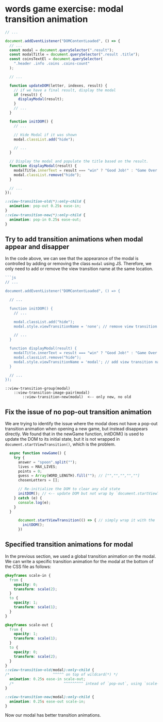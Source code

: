 # words game exercise: modal transition animation

```js
// ...

document.addEventListener("DOMContentLoaded", () => {
  // ...
  const modal = document.querySelector(".result");
  const modalTitle = document.querySelector(".result .title");
  const coinsTextEl = document.querySelector(
    ".header .info .coins .coins-count"
  );

  // ...

  function updateDOM(letter, indexes, result) {
    // if we have a final result, display the modal
    if (result) {
      displayModal(result);
    }
    // ...
  }

  function initDOM() {
    // ...

    // Hide Modal if it was shown
    modal.classList.add("hide");

    // ...
  }

  // Display the modal and populate the title based on the result.
  function displayModal(result) {
    modalTitle.innerText = result === "win" ? "Good Job!" : "Game Over!";
    modal.classList.remove("hide");
  }

  // ...
});
```


```css
::view-transition-old(*):only-child {
  animation: pop-out 0.25s ease-in;
}
::view-transition-new(*):only-child {
  animation: pop-in 0.25s ease-out;
}
```

## Try to add transition animations when modal appear and disapper

In the code above, we can see that the appearance of the modal is controlled by adding or removing the class `modal` using JS. Therefore, we only need to add or remove the view transition name at the same location.


```js
```js
// ...

document.addEventListener("DOMContentLoaded", () => {

  // ...

  function initDOM() {
    // ...

    modal.classList.add("hide");
    modal.style.viewTransitionName = 'none'; // remove view transition name from modal

    // ...
  }

  function displayModal(result) {
    modalTitle.innerText = result === "win" ? "Good Job!" : "Game Over!";
    modal.classList.remove("hide");
    modal.style.viewTransitionName = 'modal'; // add view transition name to modal
  }

  // ...
});
```


```
::view-transition-group(modal)
    ::view-transition-image-pair(modal)
        ::view-transition-new(modal)  <-- only new, no old
```


## Fix the issue of no pop-out transition animation

We are trying to identify the issue where the modal does not have a pop-out transition animation when opening a new game, but instead disappears directly. We found that in the newGame function, initDOM() is used to update the DOM to its initial state, but it is not wrapped in `document.startViewTransition()`, which is the problem.


```js
  async function newGame() {
    try {
      answer = "spoon".split("");
      lives = MAX_LIVES;
      points = 0;
      guess = Array(WORD_LENGTH).fill(""); // ["","","","",""]
      chosenLetters = [];

      // Re-initialize the DOM to clear any old state
      initDOM(); // <-- update DOM but not wrap by `document.startViewTransition()`
    } catch (e) {
      console.log(e);
    }
  }
```


```js
      document.startViewTransition(() => { // simply wrap it with the `document.startViewTransition()`
        initDOM();
      })
```


## Specified transition animations for modal

In the previous section, we used a global transition animation on the modal. We can write a specific transition animation for the modal at the bottom of the CSS file as follows:

```css
@keyframes scale-in {
  from {
    opacity: 0;
    transform: scale(2);
  }
  to {
    opacity: 1;
    transform: scale(1);
  }
}

@keyframes scale-out {
  from {
    opacity: 1;
    transform: scale(1);
  }
  to {
    opacity: 0;
    transform: scale(2);
  }
}
::view-transition-old(modal):only-child {
/*                    ^^^^^ on top of wildcard(*) */
  animation: 0.25s ease-in scale-out;
  /*                       ^^^^^^^^^ intead of `pop-out`, using `scale-out` */
}

::view-transition-new(modal):only-child {
  animation: 0.25s ease-out scale-in;
}
```

Now our modal has better transition animations.
